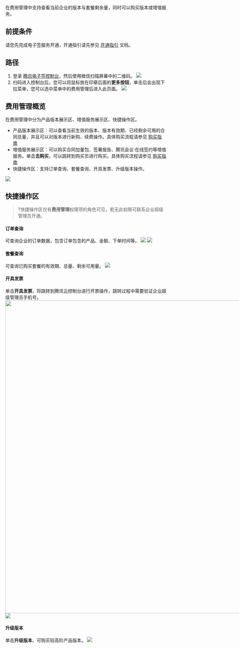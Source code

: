 在费用管理中支持查看当前企业的版本与套餐剩余量，同时可以购买版本或增值服务。

## 前提条件
请您先完成电子签服务开通，开通指引请先参见 [开通指引](https://cloud.tencent.com/document/product/1323/58758) 文档。

## 路径
1. 登录 [腾讯电子签控制台](https://ess.tencent.cn/)，然后使用微信扫描屏幕中的二维码。
   ![](https://qcloudimg.tencent-cloud.cn/raw/ab867bdde4b22126a4435b107b83a5f6.png)
2. 扫码进入控制台后，您可以将鼠标放在印章后面的**更多按钮**，单击后会出现下拉菜单，您可以选中菜单中的费用管理后进入此页面。
![](https://qcloudimg.tencent-cloud.cn/raw/59301aa942f4c9b94f40831f51946149.png)

## 费用管理概览
在费用管理中分为产品版本展示区、增值服务展示区、快捷操作区。
- 产品版本展示区：可以查看当前生效的版本、版本有效期、已经剩余可用的合同总量，并且可以对版本进行新购、续费操作。具体购买流程请参见 [购买指南](https://cloud.tencent.com/document/product/1323/53795) 
- 增值服务展示区：可以购买合同加量包、签署报告、腾讯会议·在线签约等增值服务。单击**去购买**，可以跳转到购买页进行购买。具体购买流程请参见 [购买指南](https://cloud.tencent.com/document/product/1323/53795) 
- 快捷操作区：支持订单查询、套餐查询、开具发票、升级版本操作。

![](https://qcloudimg.tencent-cloud.cn/raw/cf55db1e11191abf8ebe509d25f078aa.png)

## 快捷操作区
>?快捷操作区仅有**费用管理**权限项的角色可见，若无此权限可联系企业超级管理员开通。
 
#### 订单查询
可查询企业的订单数据，包含订单包含的产品、金额、下单时间等。
![](https://qcloudimg.tencent-cloud.cn/raw/4aeba8d000dddec174a92cd79e896cd8.png)
![](https://qcloudimg.tencent-cloud.cn/raw/b940af0d1bb1de8ccb0a088f6f205270.png)

#### 套餐查询
可查询已购买套餐的有效期、总量、剩余可用量。
![](https://qcloudimg.tencent-cloud.cn/raw/d44dd413d63a16a4173f8723991f2d49.png)

#### 开具发票
单击**开具发票**，将跳转到腾讯云控制台进行开票操作，跳转过程中需要验证企业超级管理员手机号。
<img style="width:978px; max-width: inherit;" src="https://qcloudimg.tencent-cloud.cn/raw/578dc720df98bb7bc5f4a4a7dd54dff6.png" />
![](https://qcloudimg.tencent-cloud.cn/raw/e3bcf045ab341594ae031d5569cfbc52.png)

#### 升级版本
单击**升级版本**，可购买较高阶产品版本。
![](https://qcloudimg.tencent-cloud.cn/raw/4d903d4ba464123df98c1db80363cf30.png)
